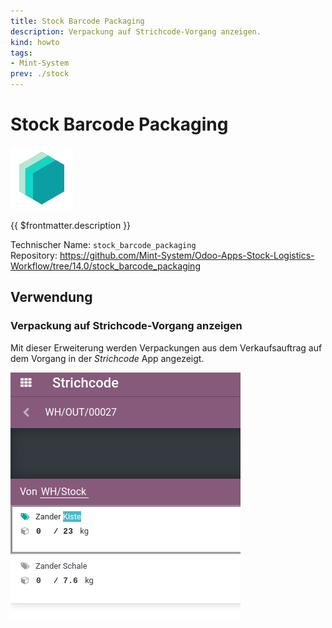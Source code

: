 ```yaml
---
title: Stock Barcode Packaging
description: Verpackung auf Strichcode-Vorgang anzeigen.
kind: howto
tags:
- Mint-System
prev: ./stock
---
```

# Stock Barcode Packaging
![icon_oms_box](attachments/icons_odoo_mint_system.png)

{{ $frontmatter.description }}

Technischer Name: `stock_barcode_packaging`\
Repository: <https://github.com/Mint-System/Odoo-Apps-Stock-Logistics-Workflow/tree/14.0/stock_barcode_packaging>

## Verwendung

### Verpackung auf Strichcode-Vorgang anzeigen

Mit dieser Erweiterung werden Verpackungen aus dem Verkaufsauftrag auf dem Vorgang in der *Strichcode* App angezeigt.

![](attachments/Stock%20Barcode%20Packaging.png)
